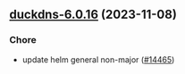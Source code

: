 

## [duckdns-6.0.16](https://github.com/truecharts/charts/compare/duckdns-6.0.15...duckdns-6.0.16) (2023-11-08)

### Chore

- update helm general non-major ([#14465](https://github.com/truecharts/charts/issues/14465))
  
  